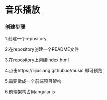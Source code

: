# 音乐播放

### 创建步骤

1.创建一个repository

2.在repository创建一个README文件

3.在repository上创建index.html

4.点击https://lijiasiang.github.io/music 即可预览

5.需要做成一个前端项目架构

6.前端架构占用angular.js